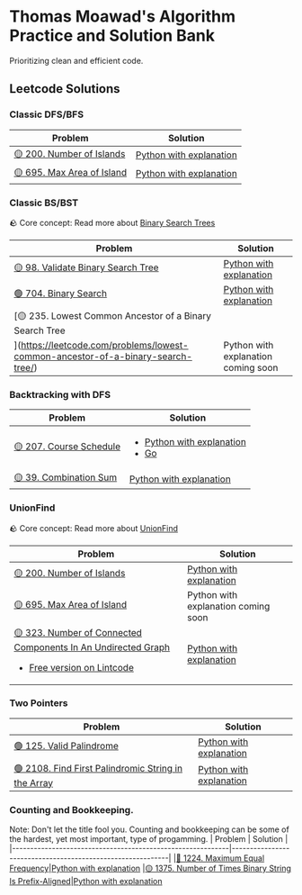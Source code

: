 # Thomas Moawad's Algorithm Practice and Solution Bank
Prioritizing clean and efficient code.

## Leetcode Solutions

### Classic DFS/BFS
| Problem | Solution |
|------------------------------------------------------------|------------------------------------------------------------|
|[🟡 200. Number of Islands](https://leetcode.com/problems/number-of-islands/)| [Python with explanation](https://leetcode.com/problems/number-of-islands/solutions/2987283/dfs-on-each-unvisited-piece-of-land-clean-code/)|
|[🟡 695. Max Area of Island](https://leetcode.com/problems/max-area-of-island/)|[Python with explanation](https://leetcode.com/problems/max-area-of-island/solutions/2995428/dfs-on-each-unvisited-piece-of-land-clean-code/)


### Classic BS/BST
🪨 Core concept: Read more about [Binary Search Trees](https://github.com/tjm165/algorithms-practice/blob/main/core-concepts/binary-search-tree.md)

| Problem | Solution |
|------------------------------------------------------------|------------------------------------------------------------|
|[🟡 98. Validate Binary Search Tree](https://leetcode.com/problems/validate-binary-search-tree/)| [Python with explanation](https://leetcode.com/problems/validate-binary-search-tree/solutions/3087885/recursive-bfs-approach-with-range/)|
|[🟢 704. Binary Search](https://leetcode.com/problems/binary-search/description/)| [Python with explanation](https://leetcode.com/problems/binary-search/solutions/3586125/binary-search-on-array-clean-code/)|
|[🟡 235. Lowest Common Ancestor of a Binary Search Tree
](https://leetcode.com/problems/lowest-common-ancestor-of-a-binary-search-tree/)| Python with explanation coming soon|

### Backtracking with DFS
| Problem | Solution |
|------------------------------------------------------------|------------------------------------------------------------|
|[🟡 207. Course Schedule](https://leetcode.com/problems/number-of-islands/)| <ul><li>[Python with explanation](https://leetcode.com/problems/course-schedule/solutions/3056671/dfs-through-the-courses-clean-code/)</li><li>[Go](https://leetcode.com/problems/course-schedule/solutions/3061154/dfs-through-the-courses-clean-code/)</li></ul> 
|[🟡 39. Combination Sum](https://leetcode.com/problems/combination-sum/description/)| [Python with explanation](https://leetcode.com/problems/combination-sum/solutions/3047763/dfs-with-either-taking-or-not-taking-the-current-candidate-clean-code/)

### UnionFind
🪨 Core concept: Read more about [UnionFind](https://github.com/tjm165/algorithms-practice/blob/main/core-concepts/union-find.md)

| Problem | Solution |
|------------------------------------------------------------|------------------------------------------------------------|
|[🟡 200. Number of Islands](https://leetcode.com/problems/number-of-islands/)| [Python with explanation](https://leetcode.com/problems/number-of-islands/solutions/2998347/unionfind-count-down-on-each-union-clean-code/)|
|[🟡 695. Max Area of Island](https://leetcode.com/problems/max-area-of-island/)|Python with explanation coming soon|
|[🟡 323. Number of Connected Components In An Undirected Graph](https://leetcode.com/problems/number-of-connected-components-in-an-undirected-graph/) <ul><li>[Free version on Lintcode](https://www.lintcode.com/problem/591/)</li></ul>|[Python with explanation](https://github.com/tjm165/algorithms-practice/blob/main/additional-explanations/alternative-problems/leetcode-323.md)|

### Two Pointers
| Problem | Solution |
|------------------------------------------------------------|------------------------------------------------------------|
|[🟢 125. Valid Palindrome](https://leetcode.com/problems/valid-palindrome/)| [Python with explanation](https://leetcode.com/problems/valid-palindrome/solutions/3025360/two-pointers-clean-code/)
|[🟢 2108. Find First Palindromic String in the Array](https://leetcode.com/problems/find-first-palindromic-string-in-the-array/)|[Python with explanation](https://leetcode.com/problems/find-first-palindromic-string-in-the-array/solutions/3025382/iterate-until-a-valid-palindrome-is-found-clean-code/)

### Counting and Bookkeeping. 
Note: Don't let the title fool you. Counting and bookkeeping can be some of the hardest, yet most important, type of progamming.
| Problem | Solution |
|------------------------------------------------------------|------------------------------------------------------------|
|[🔴 1224. Maximum Equal Frequency](https://leetcode.com/problems/maximum-equal-frequency/)|[Python with explanation](https://leetcode.com/problems/maximum-equal-frequency/solutions/3021465/frequency-distribution-clean-code/)
|[🟡 1375. Number of Times Binary String Is Prefix-Aligned](https://leetcode.com/problems/maximum-equal-frequency/)|[Python with explanation](https://leetcode.com/problems/number-of-times-binary-string-is-prefix-aligned/solutions/3061173/keep-track-of-the-largest-bit/)

